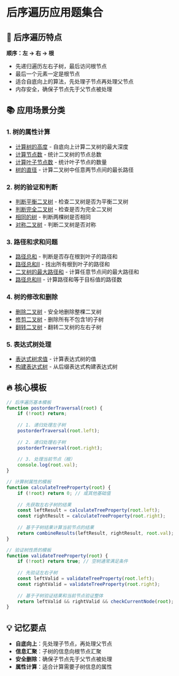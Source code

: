 # 后序遍历应用题集合

## 🎯 后序遍历特点
**顺序：左 → 右 → 根**
- 先递归遍历左右子树，最后访问根节点
- 最后一个元素一定是根节点
- 适合自底向上的算法，先处理子节点再处理父节点
- 内存安全，确保子节点先于父节点被处理

## 📚 应用场景分类

### 1. 树的属性计算
- [计算树的高度](./maxDepth.js) - 自底向上计算二叉树的最大深度
- [计算节点数](./countNodes.js) - 统计二叉树的节点总数
- [计算叶子节点数](./countLeaves.js) - 统计叶子节点的数量
- [树的直径](./diameterOfTree.js) - 计算二叉树中任意两节点间的最长路径

### 2. 树的验证和判断
- [判断平衡二叉树](./isBalanced.js) - 检查二叉树是否为平衡二叉树
- [判断完全二叉树](./isCompleteTree.js) - 检查是否为完全二叉树
- [相同的树](./isSameTree.js) - 判断两棵树是否相同
- [对称二叉树](./isSymmetric.js) - 判断二叉树是否对称

### 3. 路径和求和问题
- [路径总和](./hasPathSum.js) - 判断是否存在根到叶子的路径和
- [路径总和II](./pathSumII.js) - 找出所有根到叶子的路径和
- [二叉树的最大路径和](./maxPathSum.js) - 计算任意节点间的最大路径和
- [路径总和III](./pathSumIII.js) - 计算路径和等于目标值的路径数

### 4. 树的修改和删除
- [删除二叉树](./deleteTree.js) - 安全地删除整棵二叉树
- [修剪二叉树](./pruneTree.js) - 删除所有不包含1的子树
- [翻转二叉树](./invertTree.js) - 翻转二叉树的左右子树

### 5. 表达式树处理
- [表达式树求值](./evaluateExpressionTree.js) - 计算表达式树的值
- [构建表达式树](./buildExpressionTree.js) - 从后缀表达式构建表达式树

## 🔥 核心模板

```javascript
// 后序遍历基本模板
function postorderTraversal(root) {
    if (!root) return;
    
    // 1. 递归处理左子树
    postorderTraversal(root.left);
    
    // 2. 递归处理右子树
    postorderTraversal(root.right);
    
    // 3. 处理当前节点（根）
    console.log(root.val);
}

// 计算树属性的模板
function calculateTreeProperty(root) {
    if (!root) return 0; // 或其他基础值
    
    // 先获取左右子树的结果
    const leftResult = calculateTreeProperty(root.left);
    const rightResult = calculateTreeProperty(root.right);
    
    // 基于子树结果计算当前节点的结果
    return combineResults(leftResult, rightResult, root.val);
}

// 验证树性质的模板
function validateTreeProperty(root) {
    if (!root) return true; // 空树通常满足条件
    
    // 先验证左右子树
    const leftValid = validateTreeProperty(root.left);
    const rightValid = validateTreeProperty(root.right);
    
    // 基于子树验证结果和当前节点验证整体
    return leftValid && rightValid && checkCurrentNode(root);
}
```

## 💡 记忆要点
- **自底向上**：先处理子节点，再处理父节点
- **信息汇聚**：子树的信息向根节点汇聚
- **安全删除**：确保子节点先于父节点被处理
- **属性计算**：适合计算需要子树信息的属性
